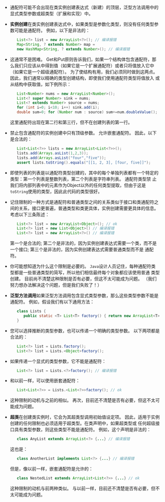  
 
 
 - 通配符可能不会出现在类实例创建表达式（新建）的顶层，泛型方法调用中的显式类型参数或超类型（扩展和实现）中。
 
 - **实例创建**在类实例创建表达式中，如果类型是参数化类型，则没有任何类型参数可能是通配符。 例如，以下是非法的：
 
    ```java
       List<?> list = new ArrayList<?>(); // 编译报错
       Map<String, ? extends Number> map = 
       new HashMap<String, ? extends Number>(); // 编译报错
    ```
    
- 这通常不是困难。 Get和Put原则告诉我们，如果一个结构体包含通配符，那么我们只应该从中得到值（如果它是一个扩展通配符）或者只将值放入它中
（如果它是一个超级通配符）。 为了使结构有用，我们必须同时做到这两点。 因此，我们通常以精确的类型创建结构，即使我们使用通配符类型将值放入
或从结构中获取值，如下例所示：    

    ```java
       List<Number> nums = new ArrayList<Number>();
       List<? super Number> sink = nums;
       List<? extends Number> source = nums;
       for (int i=0; i<10; i++) sink.add(i);
       double sum=0; for (Number num : source) sum+=num.doubleValue();
    ```
    这里通配符出现在第二行和第三行，但不在创建列表的第一行。

- 禁止包含通配符的实例创建中只有顶级参数。 允许嵌套通配符。 因此，以下是合法的：
         
    ```java
       List<List<?>> lists = new ArrayList<List<?>>();
       lists.add(Arrays.asList(1,2,3));
       lists.add(Arrays.asList("four","five"));
       assert lists.toString().equals("[[1, 2, 3], [four, five]]");    
    ```   
          
- 即使列表的列表是以通配符类型创建的，其中的每个单独列表都有一个特定的类型：第一个列表是整数列表，第二个列表是字符串列表。 通配符类型禁
止我们将内部列表中的元素作为Object以外的任何类型提取，但由于这是`toString`使用的类型，因此此代码的类型很好。  

- 记住限制的一种方式是通配符和普通类型之间的关系类似于接口和类通配符之间的关系，接口更普遍，普通类型和类更具体，实例创建需要更具体的信息。 
考虑以下三条陈述：  

    ```java
       List<?> list = new ArrayList<Object>(); // ok
       List<?> list = new List<Object>() // 编译报错
       List<?> list = new ArrayList<?>() // 编译报错
    ```
    第一个是合法的; 第二个是非法的，因为实例创建表达式需要一个类，而不是一个接口; 第三个是非法的，因为实例创建表达式需要普通类型而不是
    通配符。
    
- 你可能想知道为什么这个限制是必要的。 `Java`设计人员记住，每种通配符类型都是一些普通类型的简写，所以他们相信最终每个对象都应该使用普通
  类型创建。 目前尚不清楚这种限制是否有必要，但这不太可能成为问题。 （我们努力想办法解决这个问题，但是我们失败了！）

- **泛型方法调用**如果泛型方法调用包含显式类型参数，那么这些类型参数不能是通配符。 例如，假设我们有以下通用方法：

    ```java
       class Lists {
          public static <T> List<T> factory() { return new ArrayList<T>(); }
       }
    ```  

- 您可以选择推断的类型参数，也可以传递一个明确的类型参数。 以下两项都是合法的：
        
    ```java
       List<?> list = Lists.factory();
       List<?> list = Lists.<Object>factory();
    ```
    
- 如果传递一个显式的类型参数，它不能是通配符：
    
    ```java
       List<?> list = Lists.<?>factory(); // 编译报错
    ```    
    
- 和以前一样，可以使用嵌套通配符：

    ```java
       List<List<?>> = Lists.<List<?>>factory(); // ok
    ```  
         
- 这种限制的动机与之前的相似。 再次，目前还不清楚是否有必要，但这不太可能成为问题。

- **超类**在创建类实例时，它会为其超类型调用初始值设定项。 因此，适用于实例创建的任何限制也必须适用于超类型。在类声明中，如果超类型或
  任何超级接口具有类型参数，则这些类型不能是通配符。
  例如，这个声明是非法的：

    ```java
       class AnyList extends ArrayList<?> {...} // 编译报错
    ``` 
  
  这也是：

    ```java
       class AnotherList implements List<?> {...} // 编译报错
    ```   
    
  但是，像以前一样，嵌套通配符是允许的：    
    
    ```java
       class NestedList extends ArrayList<List<?>> {...} // ok
    ```      

  这种限制的动机与前两种类似。 与以前一样，目前还不清楚是否有必要，但不太可能成为问题。
  
  

















        
